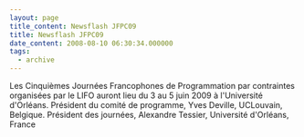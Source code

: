 ```yaml
---
layout: page
title_content: Newsflash JFPC09
title: Newsflash JFPC09
date_content: 2008-08-10 06:30:34.000000
tags:
  - archive
---
```

Les Cinquièmes Journées Francophones de Programmation par contraintes
organisées par le LIFO auront lieu du 3 au 5 juin 2009 à l'Université
d'Orléans. Président du comité de programme, Yves Deville, UCLouvain,
Belgique. Président des journées, Alexandre Tessier, Université d'Orléans,
France

